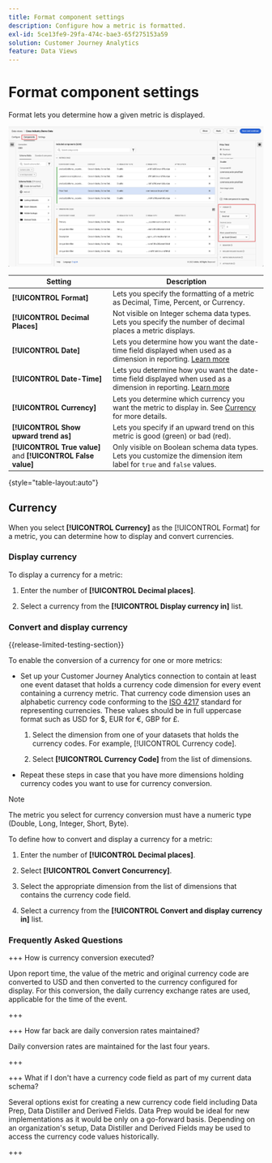 ```yaml
---
title: Format component settings
description: Configure how a metric is formatted.
exl-id: 5ce13fe9-29fa-474c-bae3-65f275153a59
solution: Customer Journey Analytics
feature: Data Views
---
```

# Format component settings

Format lets you determine how a given metric is displayed.

![Format settings](../assets/format-settings.png)

| Setting | Description |
| --- | --- |
| **[!UICONTROL Format]** | Lets you specify the formatting of a metric as Decimal, Time, Percent, or Currency. |
| **[!UICONTROL Decimal Places]** | Not visible on Integer schema data types. Lets you specify the number of decimal places a metric displays. |
| **[!UICONTROL Date]** | Lets you determine how you want the date-time field displayed when used as a dimension in reporting. [Learn more](../../use-cases/data-views/data-views-usecases.md#date-and-date-time-use-cases) |
| **[!UICONTROL Date-Time]** | Lets you determine how you want the date-time field displayed when used as a dimension in reporting. [Learn more](../../use-cases/data-views/data-views-usecases.md#date-and-date-time-use-cases) |
| **[!UICONTROL Currency]** | Lets you determine which currency you want the metric to display in. See [Currency](#currency) for more details. |
| **[!UICONTROL Show upward trend as]** | Lets you specify if an upward trend on this metric is good (green) or bad (red). |
| **[!UICONTROL True value]** and **[!UICONTROL False value]** | Only visible on Boolean schema data types. Lets you customize the dimension item label for `true` and `false` values. |

{style="table-layout:auto"}

## Currency

When you select **[!UICONTROL Currency]** as the [!UICONTROL Format] for a metric, you can determine how to display and convert currencies.

### Display currency

To display a currency for a metric:

1. Enter the number of **[!UICONTROL Decimal places]**.
  
1. Select a currency from the **[!UICONTROL Display currency in]** list.


### Convert and display currency

{{release-limited-testing-section}}

To enable the conversion of a currency for one or more metrics:
   
- Set up your Customer Journey Analytics connection to contain at least one event dataset that holds a currency code dimension for every event containing a currency metric. That currency code dimension uses an alphabetic currency code conforming to the [ISO 4217](https://www.iso.org/iso-4217-currency-codes.html) standard for representing currencies. These values should be in full uppercase format such as USD for $, EUR for &euro;, GBP for £. 
 
    1. Select the dimension from one of your datasets that holds the currency codes. For example, [!UICONTROL Currency code].

    1. Select **[!UICONTROL Currency Code]** from the list of dimensions.

- Repeat these steps in case that you have more dimensions holding currency codes you want to use for currency conversion.

>[!NOTE]
>
>The metric you select for currency conversion must have a numeric type (Double, Long, Integer, Short, Byte).


To define how to convert and display a currency for a metric:

1. Enter the number of **[!UICONTROL Decimal places]**.

1. Select **[!UICONTROL Convert Concurrency]**.

1. Select the appropriate dimension from the list of dimensions that contains the currency code field.

1. Select a currency from the **[!UICONTROL Convert and display currency in]** list.

### Frequently Asked Questions

+++ How is currency conversion executed?

Upon report time, the value of the metric and original currency code are converted to USD and then converted to the currency configured for display. For this conversion, the daily currency exchange rates are used, applicable for the time of the event.

+++


+++ How far back are daily conversion rates maintained?

Daily conversion rates are maintained for the last four years.

+++


+++ What if I don't have a currency code field as part of my current data schema?

Several options exist for creating a new currency code field including Data Prep, Data Distiller and Derived Fields. Data Prep would be ideal for new implementations as it would be only on a go-forward basis. Depending on an organization's setup, Data Distiller and Derived Fields may be used to access the currency code values historically.

+++

